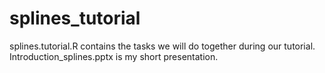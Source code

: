 # splines_tutorial

splines.tutorial.R contains the tasks we will do together during our tutorial.
Introduction_splines.pptx is my short presentation.
